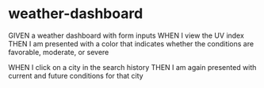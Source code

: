 # weather-dashboard

GIVEN a weather dashboard with form inputs
WHEN I view the UV index
THEN I am presented with a color that indicates whether the conditions are favorable, moderate, or severe

WHEN I click on a city in the search history
THEN I am again presented with current and future conditions for that city
